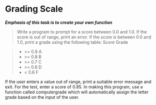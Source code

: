 # Grading Scale

___Emphasis of this task is to create your own function___

> Write a program to prompt for a score between 0.0 and 1.0. If the score is out of range, print an error. If the score is between 0.0 and 1.0, print a grade using the following table:
Score Grade

> - \>= 0.9 A
> - \>= 0.8 B
> - \>= 0.7 C
> - \>= 0.6 D
> - < 0.6 F

If the user enters a value out of range, print a suitable error message and exit. For the test, enter a score of 0.85.
In making this program, use a function called computergrade which will automatically assign the letter grade based on the input of the user.
